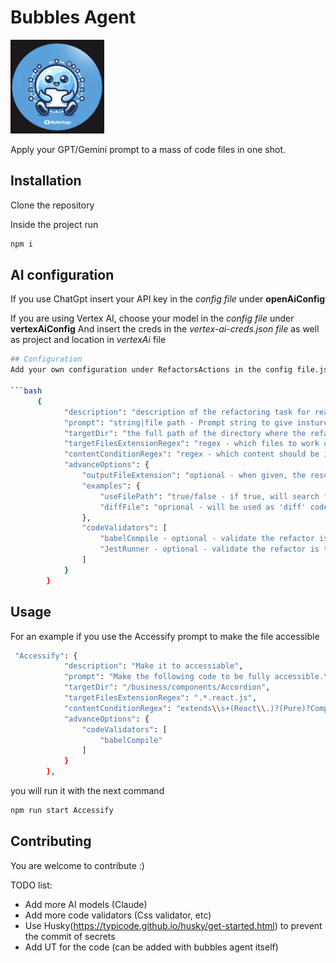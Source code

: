 # Bubbles Agent

<img src="images/logo.png" width="150px" height="150px" alt="Project logo"/>

Apply your GPT/Gemini prompt to a mass of code files in one shot.

## Installation
Clone the repository

Inside the project run
```bash
npm i
```

## AI configuration
If you use ChatGpt insert your API key in the _config file_ under **openAiConfig**

If you are using Vertex AI, choose your model in the _config file_ under **vertexAiConfig**
And insert the creds in the _vertex-ai-creds.json file_ as well as project and location in _vertexAi_ file
```bash
## Configuration
Add your own configuration under RefactorsActions in the config file.json

```bash
      {
            "description": "description of the refactoring task for readability",
            "prompt": "string|file path - Prompt string to give insturctions for refactoring OR file path to a .txt file with long prompt.",
            "targetDir": "the full path of the directory where the refactoring should be done recursively",
            "targetFilesExtensionRegex": "regex - which files to work on, like '.*.test.js'",
            "contentConditionRegex": "regex - which content should be in the file in order to refactor, like '.*'. Another example: 'extends\\s+(React\\.)?(Pure)?Component\\s*{'",
            "advanceOptions": {
                "outputFileExtension": "optional - when given, the result of the refactoring will be saved to the same file name and given file extention, like test.js",
                "examples": {
                    "useFilePath": "true/false - if true, will search for {\"file_path\":\"/Path/of/file.js\"}",
                    "diffFile": "oprional - will be used as 'diff' code example"
                },
                "codeValidators": [
                    "babelCompile - optional - validate the refactor is compiled by JS babel",
                    "JestRunner - optional - validate the refactor is tested by Jest and the unit test is green"
                ]
            }
        }
```
## Usage

For an example if you use the Accessify prompt to make the file accessible
```bash
 "Accessify": {
            "description": "Make it to accessiable",
            "prompt": "Make the following code to be fully accessible.\n Make sure to add the proper aria attributes and roles.\n Follow the WAI-ARIA best practices and WCAG 2 A and AA Checklist.",
            "targetDir": "/business/components/Accordion",
            "targetFilesExtensionRegex": ".*.react.js",
            "contentConditionRegex": "extends\\s+(React\\.)?(Pure)?Component\\s*{",
            "advanceOptions": {
                "codeValidators": [
                    "babelCompile"
                ]
            }
        },
```

you will run it with the next command
```bash
npm run start Accessify
```


## Contributing


You are welcome to contribute :)

TODO list:
- Add more AI models (Claude)
- Add more code validators (Css validator, etc)
- Use Husky(https://typicode.github.io/husky/get-started.html) to prevent the commit of secrets
- Add UT for the code (can be added with bubbles agent itself)